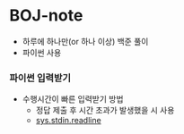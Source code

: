 # BOJ-note
* 하루에 하나만(or 하나 이상) 백준 풀이
* 파이썬 사용 
### 파이썬 입력받기
* 수행시간이 빠른 입력받기 방법
  * 정답 제출 후 시간 초과가 발생했을 시 사용
  * [sys.stdin.readline](https://velog.io/@yeseolee/Python-%ED%8C%8C%EC%9D%B4%EC%8D%AC-%EC%9E%85%EB%A0%A5-%EC%A0%95%EB%A6%ACsys.stdin.readline)
